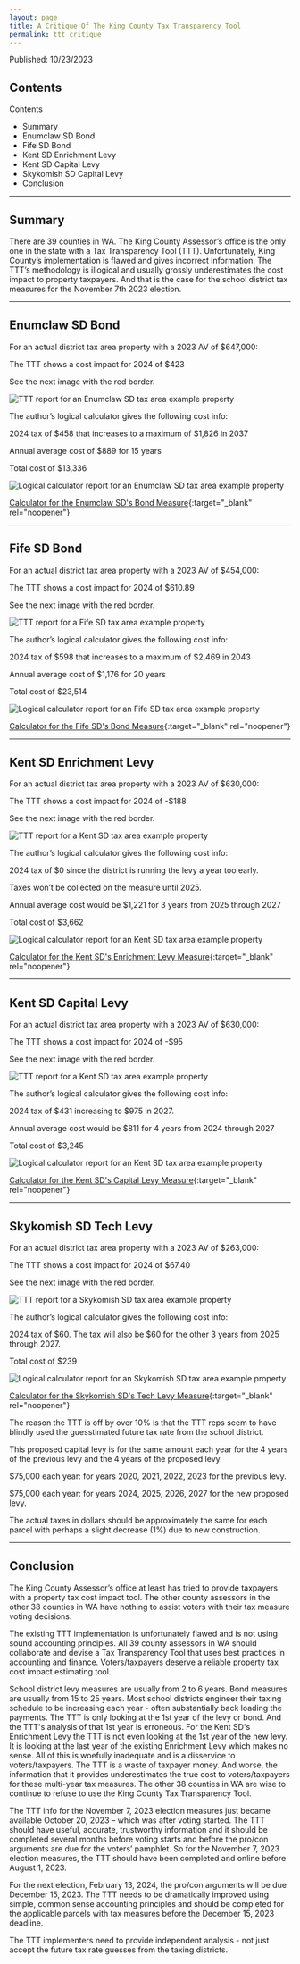 ```yaml
---
layout: page
title: A Critique Of The King County Tax Transparency Tool
permalink: ttt_critique
---
```


Published: 10/23/2023

## Contents

Contents
- Summary
- Enumclaw SD Bond
- Fife SD Bond
- Kent SD Enrichment Levy
- Kent SD Capital Levy
- Skykomish SD Capital Levy
- Conclusion

___

## Summary
There are 39 counties in WA. The King County Assessor’s office is the only one in the state with a Tax Transparency Tool (TTT). 
Unfortunately, King County’s implementation is flawed and gives incorrect information. The TTT’s methodology is illogical and 
usually grossly underestimates the cost impact to property taxpayers. And that is the case for the school district tax measures 
for the November 7th 2023 election.

___

## Enumclaw SD Bond
For an actual district tax area property with a 2023 AV of $647,000:

The TTT shows a cost impact for 2024 of $423

See the next image with the red border.

![TTT report for an Enumclaw SD tax area example property](pagesManual/LeviesReport/20231107/TTT/TTT_EnumclawSDExampleParcelRedacted.png "Enumclaw SD tax area example property")

The author’s logical calculator gives the following cost info:

2024 tax of $458 that increases to a maximum of $1,826 in 2037

Annual average cost of $889 for 15 years

Total cost of $13,336

![Logical calculator report for an Enumclaw SD tax area example property](pagesManual/LeviesReport/20231107/TTT/EnumclawParcel.png "Enumclaw SD tax area example property")

[Calculator for the Enumclaw SD's Bond Measure](calculator_enumclaw_20231107_enhanced){:target="_blank" rel="noopener"}

___

## Fife SD Bond
For an actual district tax area property with a 2023 AV of $454,000:

The TTT shows a cost impact for 2024 of $610.89

See the next image with the red border.

![TTT report for a Fife SD tax area example property](pagesManual/LeviesReport/20231107/TTT/TTT_FifeSDExampleParcelRedacted.png "Fife SD tax area example property")

The author’s logical calculator gives the following cost info:

2024 tax of $598 that increases to a maximum of $2,469 in 2043

Annual average cost of $1,176 for 20 years

Total cost of $23,514

![Logical calculator report for an Fife SD tax area example property](pagesManual/LeviesReport/20231107/TTT/FifeParcel.png "Fife SD tax area example property")

[Calculator for the Fife SD's Bond Measure](calculator_fife_20231107_enhanced){:target="_blank" rel="noopener"}

___

## Kent SD Enrichment Levy

For an actual district tax area property with a 2023 AV of $630,000:

The TTT shows a cost impact for 2024 of -$188

See the next image with the red border.

![TTT report for a Kent SD tax area example property](pagesManual/LeviesReport/20231107/TTT/TTT_KentSDExampleParcelRedacted.png "Kent SD tax area example property")

The author’s logical calculator gives the following cost info:

2024 tax of $0 since the district is running the levy a year too early. 

Taxes won’t be collected on the measure until 2025. 

Annual average cost would be $1,221 for 3 years from 2025 through 2027

Total cost of $3,662

![Logical calculator report for an Kent SD tax area example property](pagesManual/LeviesReport/20231107/TTT/KentEnrichmentParcel.png "Kent SD tax area example property")

[Calculator for the Kent SD's Enrichment Levy Measure](calculator_kent_20231107_enhanced){:target="_blank" rel="noopener"}

___

## Kent SD Capital Levy

For an actual district tax area property with a 2023 AV of $630,000:

The TTT shows a cost impact for 2024 of -$95

See the next image with the red border.

![TTT report for a Kent SD tax area example property](pagesManual/LeviesReport/20231107/TTT/TTT_KentSDExampleParcelRedacted.png "Kent SD tax area example property")

The author’s logical calculator gives the following cost info:

2024 tax of $431 increasing to $975 in 2027.  

Annual average cost would be $811 for 4 years from 2024 through 2027

Total cost of $3,245

![Logical calculator report for an Kent SD tax area example property](pagesManual/LeviesReport/20231107/TTT/KentCapitalParcel.png "Kent SD tax area example property")

[Calculator for the Kent SD's Capital Levy Measure](calculator_kent_20231107_enhanced){:target="_blank" rel="noopener"}

___

## Skykomish SD Tech Levy

For an actual district tax area property with a 2023 AV of $263,000:

The TTT shows a cost impact for 2024 of $67.40

See the next image with the red border.

![TTT report for a Skykomish SD tax area example property](pagesManual/LeviesReport/20231107/TTT/TTT_SkykomishSDExampleParcel2Redacted.png "Skykomish SD tax area example property")

The author’s logical calculator gives the following cost info:

2024 tax of $60. The tax will also be $60 for the other 3 years from 2025 through 2027. 
 
Total cost of $239

![Logical calculator report for an Skykomish SD tax area example property](pagesManual/LeviesReport/20231107/TTT/SkykomishTechParcel2.png "Skykomish SD tax area example property")

[Calculator for the Skykomish SD's Tech Levy Measure](calculator_skykomish_20231107_enhanced){:target="_blank" rel="noopener"}

The reason the TTT is off by over 10% is that the TTT reps seem to have blindly used the guesstimated future tax rate from the school district. 

This proposed capital levy is for the same amount each year for the 4 years of the previous levy and the 4 years of the proposed levy. 

$75,000 each year: for years 2020, 2021, 2022, 2023 for the previous levy.

$75,000 each year: for years 2024, 2025, 2026, 2027 for the new proposed levy.

The actual taxes in dollars should be approximately the same for each parcel with perhaps a slight decrease (1%) due to new construction. 


___

## Conclusion
The King County Assessor’s office at least has tried to provide taxpayers with a property tax cost impact tool.  The other county 
assessors in the other 38 counties in WA have nothing to assist voters with their tax measure voting decisions. 

The existing TTT implementation is unfortunately flawed and is not using sound accounting principles. 
All 39 county assessors in WA should collaborate and devise a Tax Transparency Tool that uses best practices in accounting and finance. 
Voters/taxpayers deserve a reliable property tax cost impact estimating tool. 

School district levy measures are usually from 2 to 6 years. Bond measures are usually from 15 to 25 years. Most school districts engineer 
their taxing schedule to 
be increasing each year - often substantially back loading the payments. The TTT is only looking at the 1st year of the levy  or bond. 
And the TTT's analysis of that 1st year is erroneous. For the Kent SD's Enrichment Levy the TTT is not even looking at the 1st year of the 
new levy. It is looking at the last year of the existing Enrichment Levy which makes no sense. 
All of this is woefully inadequate and is a disservice to voters/taxpayers. The TTT is a waste of taxpayer money. And worse, the information 
that it provides underestimates the true cost to voters/taxpayers for these multi-year tax measures. The other 38 counties in WA are 
wise to continue to refuse to use the King County Tax Transparency Tool.


The TTT info for the November 7, 2023 election measures just became available October 20, 2023 – which was after voting started. The TTT 
should have useful, accurate, trustworthy information and it should be completed several months before voting starts and before the pro/con 
arguments are due for the voters’ pamphlet. So for the November 7, 2023 election measures, the TTT should have been completed and online 
before August 1, 2023.

For the next election, February 13, 2024, the pro/con arguments will be due December 15, 2023. The TTT needs to be dramatically improved 
using simple, common sense accounting principles and should be completed for the applicable parcels with tax measures before the 
December 15, 2023 deadline.

The TTT implementers need to provide independent analysis - not just accept the future tax rate guesses from the taxing districts.



